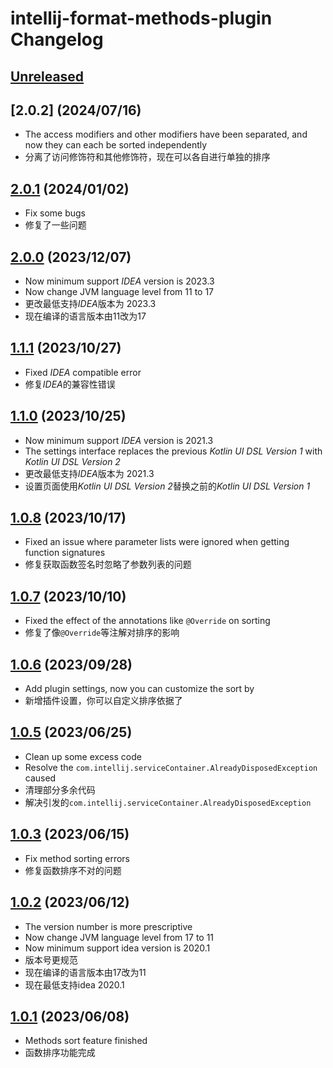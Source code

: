 <!-- Keep a Changelog guide -> https://keepachangelog.com -->

# intellij-format-methods-plugin Changelog

## [Unreleased]

## [2.0.2] (2024/07/16)

- The access modifiers and other modifiers have been separated, and now they can each be sorted independently
- 分离了访问修饰符和其他修饰符，现在可以各自进行单独的排序

## [2.0.1] (2024/01/02)

- Fix some bugs
- 修复了一些问题

## [2.0.0] (2023/12/07)

- Now minimum support *IDEA* version is 2023.3
- Now change JVM language level from 11 to 17
- 更改最低支持*IDEA*版本为 2023.3
- 现在编译的语言版本由11改为17

## [1.1.1] (2023/10/27)

- Fixed *IDEA* compatible error
- 修复*IDEA*的兼容性错误

## [1.1.0] (2023/10/25)

- Now minimum support *IDEA* version is 2021.3
- The settings interface replaces the previous *Kotlin UI DSL Version 1* with *Kotlin UI DSL Version 2*
- 更改最低支持*IDEA*版本为 2021.3
- 设置页面使用*Kotlin UI DSL Version 2*替换之前的*Kotlin UI DSL Version 1*

## [1.0.8] (2023/10/17)

- Fixed an issue where parameter lists were ignored when getting function signatures
- 修复获取函数签名时忽略了参数列表的问题

## [1.0.7] (2023/10/10)

- Fixed the effect of the annotations like `@Override` on sorting
- 修复了像`@Override`等注解对排序的影响

## [1.0.6] (2023/09/28)

- Add plugin settings, now you can customize the sort by
- 新增插件设置，你可以自定义排序依据了

## [1.0.5] (2023/06/25)

- Clean up some excess code
- Resolve the `com.intellij.serviceContainer.AlreadyDisposedException` caused
- 清理部分多余代码
- 解决引发的`com.intellij.serviceContainer.AlreadyDisposedException`

## [1.0.3] (2023/06/15)

- Fix method sorting errors
- 修复函数排序不对的问题

## [1.0.2] (2023/06/12)

- The version number is more prescriptive
- Now change JVM language level from 17 to 11
- Now minimum support idea version is 2020.1
- 版本号更规范
- 现在编译的语言版本由17改为11
- 现在最低支持idea 2020.1

## [1.0.1] (2023/06/08)

- Methods sort feature finished
- 函数排序功能完成

[Unreleased]: https://github.com/dcsmf/intellij-format-methods-plugin/compare/v2.0.1...HEAD
[2.0.1]: https://github.com/dcsmf/intellij-format-methods-plugin/compare/v2.0.0...v2.0.1
[2.0.0]: https://github.com/dcsmf/intellij-format-methods-plugin/compare/v1.1.1...v2.0.0
[1.1.1]: https://github.com/dcsmf/intellij-format-methods-plugin/compare/v1.1.0...v1.1.1
[1.1.0]: https://github.com/dcsmf/intellij-format-methods-plugin/compare/v1.0.8...v1.1.0
[1.0.8]: https://github.com/dcsmf/intellij-format-methods-plugin/compare/v1.0.7...v1.0.8
[1.0.7]: https://github.com/dcsmf/intellij-format-methods-plugin/compare/v1.0.6...v1.0.7
[1.0.6]: https://github.com/dcsmf/intellij-format-methods-plugin/compare/v1.0.5...v1.0.6
[1.0.5]: https://github.com/dcsmf/intellij-format-methods-plugin/compare/v1.0.3...v1.0.5
[1.0.3]: https://github.com/dcsmf/intellij-format-methods-plugin/compare/v1.0.2...v1.0.3
[1.0.2]: https://github.com/dcsmf/intellij-format-methods-plugin/compare/v1.0.1...v1.0.2
[1.0.1]: https://github.com/dcsmf/intellij-format-methods-plugin/commits/v1.0.1
